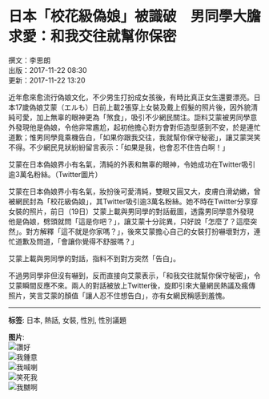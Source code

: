 # 日本「校花級偽娘」被識破　男同學大膽求愛：和我交往就幫你保密

撰文：李思朗  
出版：2017-11-22 08:30  
更新：2017-11-22 13:20

近年愈來愈流行偽娘文化，不少男生打扮成女孩後，有時比真正女生還要漂亮。日本17歲偽娘艾蒙（エルも）日前上載2張穿上女裝及戴上假髮的照片後，因外貌清純可愛，加上無辜的眼神更為「煞食」，吸引不少網民關注。詎料艾蒙被男同學意外發現他是偽娘，令他非常尷尬，起初他擔心對方會對佢造型感到不安，於是連忙道歉；惟男同學竟乘機告白，「如果你跟我交往，我就幫你保守秘密」，讓艾蒙哭笑不得。不少網民見狀紛紛留言表示：「如果是我，也會忍不住告白啊！」

艾蒙在日本偽娘界小有名氣，清純的外表和無辜的眼神，令她成功在Twitter吸引逾3萬名粉絲。（Twitter圖片）

艾蒙在日本偽娘界小有名氣，妝扮後可愛清純，雙眼又圓又大，皮膚白滑幼嫩，曾被網民封為「校花級偽娘」，其Twitter吸引逾3萬名粉絲。她不時在Twitter分享穿女裝的照片，前日（19日）艾蒙上載與男同學的對話截圖，透露男同學意外發現他是偽娘，劈頭就問「這是你吧？」，讓艾蒙十分詫異，只好說「怎麼了？這麼突然」。對方解釋「這不就是你家嗎？」，後來艾蒙擔心自己的女裝打扮嚇壞對方，連忙道歉及問道，「會讓你覺得不舒服嗎？」

艾蒙上載與男同學的對話，指料不到對方突然「告白」。

不過男同學非但沒有嚇到，反而直接向艾蒙表示，「和我交往就幫你保守秘密」，令艾蒙瞬間反應不來。兩人的對話被放上Twitter後，旋即引來大量網民熱議及瘋傳照片，笑言艾蒙的顏值「讓人忍不住想告白」，亦有女網民稱感到羞愧。

---

**标签**: 日本, 熱話, 女裝, 性別, 性別議題  

**图片**:  
![讚好](https://social-reaction-api.hk01.com/static/images/social-reaction-like.png)  
![我鍾意](https://social-reaction-api.hk01.com/static/images/social-reaction-heart.png)  
![我喊喇](https://social-reaction-api.hk01.com/static/images/social-reaction-sad.png)  
![笑死我](https://social-reaction-api.hk01.com/static/images/social-reaction-laugh.png)  
![我嬲啊](https://social-reaction-api.hk01.com/static/images/social-reaction-angry.png)  